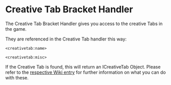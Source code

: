 # Creative Tab Bracket Handler

The Creative Tab Bracket Handler gives you access to the creative Tabs in the game. 

They are referenced in the Creative Tab handler this way:

```
<creativetab:name>

<creativetab:misc>
```

If the Creative Tab is found, this will return an ICreativeTab Object.
Please refer to the [respective Wiki entry](/Vanilla/CreativeTabs/ICreativeTab/) for further information on what you can do with these.
